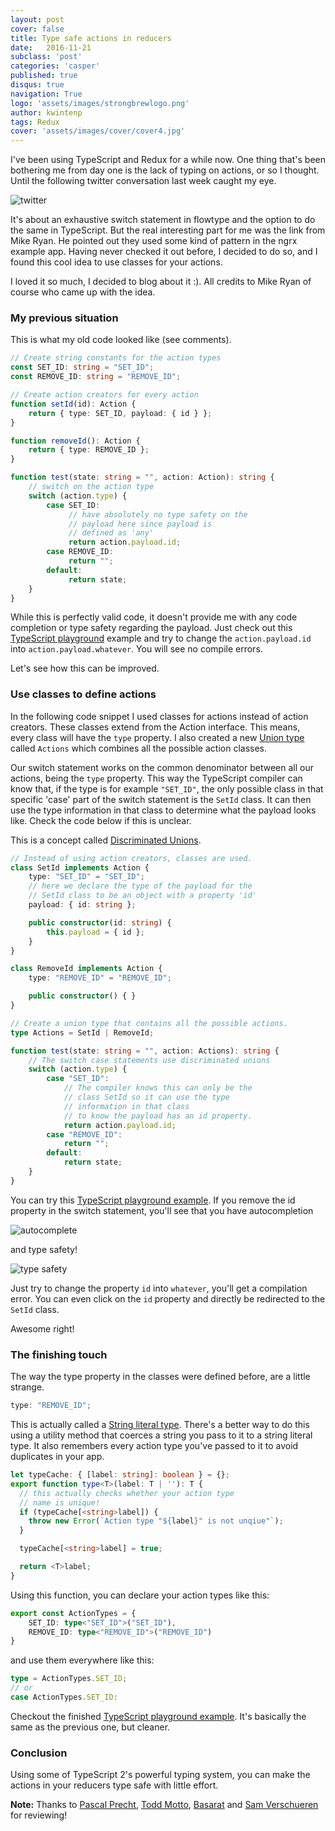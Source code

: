```yaml
---
layout: post
cover: false
title: Type safe actions in reducers
date:   2016-11-21
subclass: 'post'
categories: 'casper'
published: true
disqus: true
navigation: True
logo: 'assets/images/strongbrewlogo.png'
author: kwintenp
tags: Redux
cover: 'assets/images/cover/cover4.jpg'
---
```

I've been using TypeScript and Redux for a while now. One thing that's been bothering me from day one is the lack of typing on actions, or so I thought. Until the following twitter conversation last week caught my eye.

![twitter](https://www.dropbox.com/s/28omnkkkn1o2rm1/Screenshot%202016-11-16%2016.45.43.png?raw=1)

It's about an exhaustive switch statement in flowtype and the option to do the same in TypeScript. But the real interesting part for me was the link from Mike Ryan. He pointed out they used some kind of pattern in the ngrx example app. Having never checked it out before, I decided to do so, and I found this cool idea to use classes for your actions.

I loved it so much, I decided to blog about it :). All credits to Mike Ryan of course who came up with the idea.

### My previous situation
This is what my old code looked like (see comments).

```typescript
// Create string constants for the action types
const SET_ID: string = "SET_ID";
const REMOVE_ID: string = "REMOVE_ID";

// Create action creators for every action
function setId(id): Action {
	return { type: SET_ID, payload: { id } };
}

function removeId(): Action {
	return { type: REMOVE_ID };
}

function test(state: string = "", action: Action): string {
    // switch on the action type
	switch (action.type) {
		case SET_ID:
		     // have absolutely no type safety on the
		     // payload here since payload is
		     // defined as 'any'
		     return action.payload.id;
		case REMOVE_ID:
	         return "";
		default:
		     return state;
	}
}

```
While this is perfectly valid code, it doesn't provide me with any code completion or type safety regarding the payload.
Just check out this <a href="http://bit.ly/2fVxE7C" target="_blank">TypeScript playground</a> example and try to change the `action.payload.id` into `action.payload.whatever`. You will see no compile errors.

Let's see how this can be improved.

### Use classes to define actions
In the following code snippet I used classes for actions instead of action creators. These classes extend from the Action interface. This means, every class will have the `type` property.
I also created a new <a href="https://www.typescriptlang.org/docs/handbook/advanced-types.html#union-types" target="blank">Union type</a> called `Actions` which combines all the possible action classes.

Our switch statement works on the common denominator between all our actions, being the `type` property. This way the TypeScript compiler can
know that, if the type is for example `"SET_ID"`, the only possible class in that specific 'case' part of the switch statement is the `SetId` class. It can then use the type information in that class to determine what the payload looks like. Check the code below if this is unclear.

This is a concept called <a href="https://www.typescriptlang.org/docs/handbook/advanced-types.html#discriminated-unions" target="_blank">Discriminated Unions</a>.

```typescript
// Instead of using action creators, classes are used.
class SetId implements Action {
	type: "SET_ID" = "SET_ID";
	// here we declare the type of the payload for the
	// SetId class to be an object with a property 'id'
	payload: { id: string };

	public constructor(id: string) {
		this.payload = { id };
	}
}

class RemoveId implements Action {
	type: "REMOVE_ID" = "REMOVE_ID";

	public constructor() { }
}

// Create a union type that contains all the possible actions.
type Actions = SetId | RemoveId;

function test(state: string = "", action: Actions): string {
    // The switch case statements use discriminated unions
	switch (action.type) {
		case "SET_ID":
		    // The compiler knows this can only be the
		    // class SetId so it can use the type
		    // information in that class
		    // to know the payload has an id property.
			return action.payload.id;
		case "REMOVE_ID":
			return "";
		default:
			return state;
	}
}

```

You can try this <a href="http://bit.ly/2fXYiPB" target="_blank">TypeScript playground example</a>. If you remove the id property in the switch statement, you'll see that you have autocompletion

![autocomplete](https://www.dropbox.com/s/1s4zyh01xbp8g2a/Screenshot%202016-11-16%2020.31.03.png?raw=1)

and type safety!

![type safety](https://www.dropbox.com/s/6wtt9oupqr8290z/Screenshot%202016-11-16%2020.45.46.png?raw=1)


Just try to change the property `id` into `whatever`, you'll get a compilation error. You can even click on the `id` property and directly be redirected to the `SetId` class.

Awesome right!

### The finishing touch
The way the type property in the classes were defined before, are a little strange.

```typescript
type: "REMOVE_ID";
```
This is actually called a <a href="https://www.typescriptlang.org/docs/handbook/advanced-types.html#string-literal-types" target="_blank">String literal type</a>.
There's a better way to do this using a utility method that coerces a string you pass to it to a string literal type. It also remembers every action type you've passed to it to avoid duplicates in your app.

```typescript
let typeCache: { [label: string]: boolean } = {};
export function type<T>(label: T | ''): T {
  // this actually checks whether your action type
  // name is unique!
  if (typeCache[<string>label]) {
    throw new Error(`Action type "${label}" is not unqiue"`);
  }

  typeCache[<string>label] = true;

  return <T>label;
}
```

Using this function, you can declare your action types like this:

```typescript
export const ActionTypes = {
	SET_ID: type<"SET_ID">("SET_ID"),
	REMOVE_ID: type<"REMOVE_ID">("REMOVE_ID")
}
```

and use them everywhere like this:

```typescript
type = ActionTypes.SET_ID;
// or
case ActionTypes.SET_ID:
```

Checkout the finished <a href="http://bit.ly/2m7nG7S" target="blank">TypeScript playground example</a>. It's basically the same as the previous one, but cleaner.

### Conclusion
Using some of TypeScript 2's powerful typing system, you can make the actions in your reducers type safe with little effort.

**Note:** Thanks to <a href="https://twitter.com/PascalPrecht" target="_blank">Pascal Precht</a>, <a href="https://twitter.com/toddmotto" target="_blank">Todd Motto</a>, <a href="https://twitter.com/basarat" target="_blank">Basarat</a> and <a href="https://twitter.com/SamVerschueren" target="_blank">Sam Verschueren</a> for reviewing!

